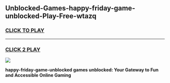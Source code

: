 
## Unblocked-Games-happy-friday-game-unblocked-Play-Free-wtazq
<h3>
<a href="https://premium76.site?title=happy-friday-game-unblocked&ref=17A">CLICK TO PLAY</a></h3>
<hr>

<h3>
<a href="https://premium76.site?title=happy-friday-game-unblocked&ref=17A">CLICK 2 PLAY</a>
  
</h3>

<a href="https://premium76.site?title=happy-friday-game-unblocked&ref=17A"><img src="https://clearcache.store/games.png"></a>


**happy-friday-game-unblocked games unblocked: Your Gateway to Fun and Accessible Online Gaming**
